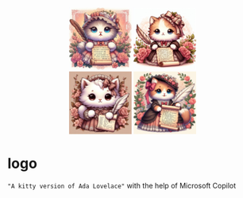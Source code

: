 <div align="center">
    <img src="https://raw.githubusercontent.com/cutiepie-kitty-ada/logo/main/A%20kitty%20version%20of%20Ada%20Lovelace%201.jpg" alt="logo" width="25%">
    <img src="https://raw.githubusercontent.com/cutiepie-kitty-ada/logo/main/A%20kitty%20version%20of%20Ada%20Lovelace%202.jpg" alt="logo" width="25%">
</div>
<div align="center">
    <img src="https://raw.githubusercontent.com/cutiepie-kitty-ada/logo/main/A%20kitty%20version%20of%20Ada%20Lovelace%203.jpg" alt="logo" width="25%">
    <img src="https://raw.githubusercontent.com/cutiepie-kitty-ada/logo/main/A%20kitty%20version%20of%20Ada%20Lovelace%204.jpg" alt="logo" width="25%">
</div>

# logo

`"A kitty version of Ada Lovelace"` with the help of Microsoft Copilot
